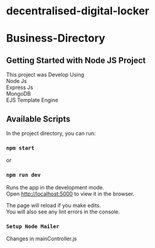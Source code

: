 # decentralised-digital-locker
# Business-Directory

## Getting Started with Node JS Project

This project was Develop Using\
Node Js\
Express Js\
MongoDB\
EJS Template Engine

## Available Scripts

In the project directory, you can run:

### `npm start`
or
### `npm run dev`

Runs the app in the development mode.\
Open [http://localhost:5000](http://localhost:5000) to view it in the browser.

The page will reload if you make edits.\
You will also see any lint errors in the console.

### `Setup Node Mailer`

Changes in mainController.js
